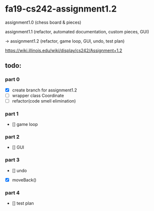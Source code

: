 # fa19-cs242-assignment1.2

assignment1.0 (chess board & pieces)

assignment1.1 (refactor, automated documentation, custom pieces, GUI)

-> assignment1.2 (refactor, game loop, GUI, undo, test plan)

https://wiki.illinois.edu/wiki/display/cs242/Assignment+1.2
	
## todo:
### part 0
- [x] create branch for assignment1.2
- [ ] wrapper class Coordinate
- [ ] refactor(code smell elimination)

### part 1
- [] game loop

### part 2
- [] GUI

### part 3
- [] undo 
- [x] moveBack()


### part 4
- [] test plan


